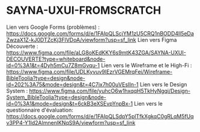 # SAYNA-UXUI-FROMSCRATCH
Lien vers Google Forms (problèmes) : https://docs.google.com/forms/d/e/1FAIpQLScjYM1zU5CRQ1nBODD4ll5eDaZwzaX1Z-kJ0DTZcKj3FlVDoA/viewform?usp=sf_link
Lien vers Figma Découverte : https://www.figma.com/file/aLG8oKEdKKY6s9mtK43ZGA/SAYNA-UXUI-DECOUVERTE?type=whiteboard&node-id=0%3A1&t=4Dyh5mCu7Z8mGvqu-1
Lien vers le Wireframe et le High-Fi : https://www.figma.com/file/UDLKyvuv9IEzrVGEMrqFei/Wireframe-BibleToolia?type=design&node-id=202%3A75&mode=design&t=4C7ix7h00uVEsIIn-1
Lien vers le Design System : https://www.figma.com/file/yuhcO6w1hxqqH5TkHyNgqi/Design-System_BibleToolia?type=design&node-id=0%3A1&mode=design&t=6ckB3eXSEvpYnpBx-1
Lien vers le questionnaire d'évaluation: https://docs.google.com/forms/d/e/1FAIpQLSdpY5plTfkXgkqC0gRLqM5fUqv3PP4-Y1Id2AlmnenlKNqS9A/viewform?usp=sf_link
